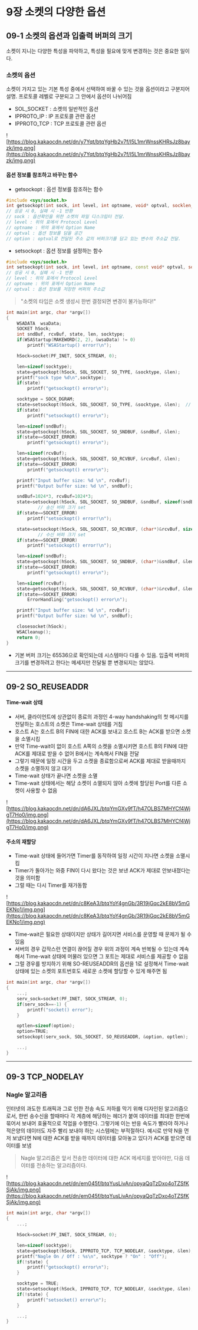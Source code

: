 # 9장 소켓의 다양한 옵션

## 09-1 소켓의 옵션과 입출력 버퍼의 크기

소켓이 지니는 다양한 특성을 파악하고, 특성을 필요에 맞게 변경하는 것은 중요한 일이다.

### **소켓의 옵션**

소켓이 가지고 있는 기본 특성 중에서 선택하여 바꿀 수 있는 것을 옵션이라고 구분지어 설명. 프로토콜 레벨로 구분되고 그 안에서 옵션이 나뉘어짐

* SOL\_SOCKET : 소켓의 일반적인 옵션
* IPPROTO\_IP : IP 프로토콜 관련 옵션
* IPPROTO\_TCP : TCP 프로토콜 관련 옵션

![https://blog.kakaocdn.net/dn/y7Yqt/btqYgHb2v7f/l5L1mrWnssKHRsJz8bayzk/img.png](https://blog.kakaocdn.net/dn/y7Yqt/btqYgHb2v7f/l5L1mrWnssKHRsJz8bayzk/img.png)

#### **옵션 정보를 참조하고 바꾸는 함수**

* getsockopt : 옵션 정보를 참조하는 함수

```cpp
#include <sys/socket.h>
int getsockopt(int sock, int level, int optname, void* optval, socklen_t* optlen);
// 성공 시 0, 실패 시 -1 반환
// sock : 옵션확인을 위한 소켓의 파일 디스크립터 전달.
// level : 위의 표에서 Protocol Level
// optname : 위의 표에서 Option Name
// optval : 옵션 정보를 담을 공간
// option : optval로 전달된 주소 값의 버퍼크기를 담고 있는 변수의 주소값 전달.
```

* setsockopt : 옵션 정보를 설정하는 함수

```cpp
#include <sys/socket.h>
int setsockopt(int sock, int level, int optname, const void* optval, socklen_t* optlen);
// 성공 시 0, 실패 시 -1 반환
// level : 위의 표에서 Protocol Level
// optname : 위의 표에서 Option Name
// optval : 옵션 정보를 저장한 버퍼의 주소값
```

> "소켓의 타입은 소켓 생성시 한번 결정되면 변경이 불가능하다!"

```cpp
int main(int argc, char *argv[])
{
    WSADATA  wsaData;
    SOCKET hSock;
    int sndBuf, rcvBuf, state, len, socktype;
    if(WSAStartup(MAKEWORD(2, 2), &wsaData) != 0)
        printf("WSAStartup() error!\n");

    hSock=socket(PF_INET, SOCK_STREAM, 0);

    len=sizeof(socktype);
    state=getsockopt(hSock, SOL_SOCKET, SO_TYPE, &socktype, &len);
    printf("sock type %d\n",socktype);
    if(state)
        printf("getsockopt() error\n");

    socktype = SOCK_DGRAM;
    state=setsockopt(hSock, SOL_SOCKET, SO_TYPE, &socktype, &len);	// set이 안되는 옵션을 set할 경우 실패
    if(state)
        printf("setsockopt() error\n");

    len=sizeof(sndBuf);
    state=getsockopt(hSock, SOL_SOCKET, SO_SNDBUF, &sndBuf, &len);		// 송신 버퍼 크기 get
    if(state==SOCKET_ERROR)
        printf("getsockopt() error\n");

    len=sizeof(rcvBuf);
    state=getsockopt(hSock, SOL_SOCKET, SO_RCVBUF, &rcvBuf, &len);		// 수신 버퍼 크기 get
    if(state==SOCKET_ERROR)
        printf("getsockopt() error\n");

    printf("Input buffer size: %d \n", rcvBuf);
    printf("Output buffer size: %d \n", sndBuf);

    sndBuf=1024*3, rcvBuf=1024*3;
    state=setsockopt(hSock, SOL_SOCKET, SO_SNDBUF, &sndBuf, sizeof(sndBuf));
    		// 송신 버퍼 크기 set
    if(state==SOCKET_ERROR)
        printf("setsockopt() error!\n");

    state=setsockopt(hSock, SOL_SOCKET, SO_RCVBUF, (char*)&rcvBuf, sizeof(rcvBuf));
    		// 수신 버퍼 크기 set
    if(state==SOCKET_ERROR)
        printf("setsockopt() error!\n");

    len=sizeof(sndBuf);
    state=getsockopt(hSock, SOL_SOCKET, SO_SNDBUF, (char*)&sndBuf, &len);
    if(state==SOCKET_ERROR)
        printf("getsockopt() error\n");

    len=sizeof(rcvBuf);
    state=getsockopt(hSock, SOL_SOCKET, SO_RCVBUF, (char*)&rcvBuf, &len);
    if(state==SOCKET_ERROR)
        ErrorHandling("getsockopt() error\n");

    printf("Input buffer size: %d \n", rcvBuf);
    printf("Output buffer size: %d \n", sndBuf);

    closesocket(hSock);
    WSACleanup();
    return 0;
}
```

* 기본 버퍼 크기는 65536으로 확인되는데 시스템마다 다를 수 있음. 입출력 버퍼의 크기를 변경하려고 한다는 메세지만 전달될 뿐 변경되지는 않았다.

***

## 09-2 SO\_REUSEADDR

#### **Time-wait 상태**

* 서버, 클라이언트에 상관없이 종료의 과정인 4-way handshaking의 첫 메시지를 전달하는 호스트의 소켓은 Time-wait 상태를 거침
* 호스트 A는 호스트 B의 FIN에 대한 ACK를 보내고 호스트 B는 ACK를 받으면 소켓을 소멸시킴
* 만약 Time-wait이 없이 호스트 A쪽의 소켓을 소멸시키면 호스트 B의 FIN에 대한 ACK를 제대로 받을 수 없어 B에서는 계속해서 FIN을 전달
* 그렇기 때문에 일정 시간을 두고 소켓을 종료함으로써 ACK를 제대로 받을때까지 소켓을 소멸하지 않고 대기
* Time-wait 상태가 끝나면 소켓을 소멸
* Time-wait 상태에서는 해당 소켓이 소멸되지 않아 소켓에 할당된 Port를 다른 소켓이 사용할 수 없음

![https://blog.kakaocdn.net/dn/dA6JXL/btqYmGXy9fT/h47OLBS7MHYCf4WjgT7Ho0/img.png](https://blog.kakaocdn.net/dn/dA6JXL/btqYmGXy9fT/h47OLBS7MHYCf4WjgT7Ho0/img.png)

#### **주소의 재할당**

* Time-wait 상태에 들어가면 Timer를 동작하여 일정 시간이 지나면 소켓을 소멸시킴
* Timer가 돌아가는 와중 FIN이 다시 왔다는 것은 보낸 ACK가 제대로 안보내졌다는 것을 의미함
* 그럴 때는 다시 Timer를 재가동함

![https://blog.kakaocdn.net/dn/c8KeA3/btqYoY4gnGb/3R19jGqc2kE8bV5mGEKNo1/img.png](https://blog.kakaocdn.net/dn/c8KeA3/btqYoY4gnGb/3R19jGqc2kE8bV5mGEKNo1/img.png)

* Time-wait은 필요한 상태이지만 상태가 길어지면 서비스를 운영할 때 문제가 될 수 있음
* 서버의 경우 갑작스런 연결이 끊어질 경우 위의 과정이 계속 반복될 수 있는데 계속해서 Time-wait 상태에 머물러 있으면 그 포트는 제대로 서비스를 제공할 수 없음
* 그럴 경우를 방지하기 위해 SO-REUSEADDR의 옵션을 1로 설정해서 Time-wait 상태에 있는 소켓의 포트번호도 새로운 소켓에 할당할 수 있게 해주면 됨

```cpp
int main(int argc, char *argv[])
{
    ...;
    serv_sock=socket(PF_INET, SOCK_STREAM, 0);
    if(serv_sock==-1) {
        printf("socket() error");
    }

    optlen=sizeof(option);
    option=TRUE;
    setsockopt(serv_sock, SOL_SOCKET, SO_REUSEADDR, &option, optlen);

    ...;
}
```

***

## 09-3 TCP\_NODELAY

### **Nagle 알고리즘**

인터넷의 과도한 트래픽과 그로 인한 전송 속도 저하를 막기 위해 디자인된 알고리즘으로서, 한번 송수신을 할때마다 각 계층에 해당하는 헤더가 붙여 데이터를 최대한 한번에 묶어서 보내어 효율적으로 작업을 수행한다. 그렇기에 이는 반응 속도가 빨라야 하거나 적은양의 데이터도 자주 빨리 보내야 하는 시스템에는 부적절하다. 예시로 만약 N을 먼저 보냈다면 N에 대한 ACK를 받을 때까지 데이터를 모아놓고 있다가 ACK를 받으면 데이터를 보냄

> Nagle 알고리즘은 앞서 전송한 데이터에 대한 ACK 메세지를 받아야만, 다음 데이터를 전송하는 알고리즘이다.

![https://blog.kakaocdn.net/dn/em045f/btqYusLivAn/opyaQqTzDxo4oTZSfKSjAk/img.png](https://blog.kakaocdn.net/dn/em045f/btqYusLivAn/opyaQqTzDxo4oTZSfKSjAk/img.png)

```cpp
int main(int argc, char *argv[])
{
    ...;

    hSock=socket(PF_INET, SOCK_STREAM, 0);

    len=sizeof(socktype);
    state=getsockopt(hSock, IPPROTO_TCP, TCP_NODELAY, &socktype, &len);
    printf("Nagle On / Off : %s\n", socktype ? "On" : "Off");
    if(!state) {
        printf("getsockopt() error\n");
    }

    socktype = TRUE;
    state=setsockopt(hSock, IPPROTO_TCP, TCP_NODELAY, &socktype, &len);
    if(!state) {
        printf("setsocket() error\n");
    }

    ...;
}
```
